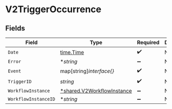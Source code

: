 # V2TriggerOccurrence


## Fields

| Field                                                                          | Type                                                                           | Required                                                                       | Description                                                                    |
| ------------------------------------------------------------------------------ | ------------------------------------------------------------------------------ | ------------------------------------------------------------------------------ | ------------------------------------------------------------------------------ |
| `Date`                                                                         | [time.Time](https://pkg.go.dev/time#Time)                                      | :heavy_check_mark:                                                             | N/A                                                                            |
| `Error`                                                                        | **string*                                                                      | :heavy_minus_sign:                                                             | N/A                                                                            |
| `Event`                                                                        | map[string]*interface{}*                                                       | :heavy_check_mark:                                                             | N/A                                                                            |
| `TriggerID`                                                                    | *string*                                                                       | :heavy_check_mark:                                                             | N/A                                                                            |
| `WorkflowInstance`                                                             | [*shared.V2WorkflowInstance](../../../pkg/models/shared/v2workflowinstance.md) | :heavy_minus_sign:                                                             | N/A                                                                            |
| `WorkflowInstanceID`                                                           | **string*                                                                      | :heavy_minus_sign:                                                             | N/A                                                                            |